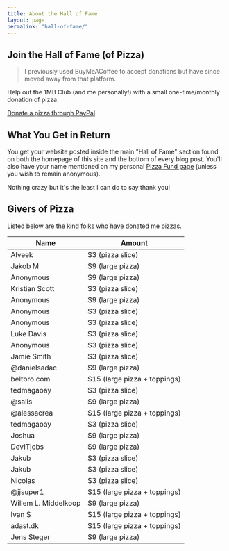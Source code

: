 ```yaml
---
title: About the Hall of Fame
layout: page
permalink: "hall-of-fame/"
---
```


## Join the Hall of Fame (of Pizza)

> I previously used BuyMeACoffee to accept donations but have since moved away from that platform.

Help out the 1MB Club (and me personally!) with a small one-time/monthly donation of pizza.

[Donate a pizza through PayPal](https://www.paypal.com/donate/?hosted_button_id=5A32GB38TPRBG)

## What You Get in Return

You get your website posted inside the main "Hall of Fame" section found on both the homepage of this site and the bottom of every blog post. You'll also have your name mentioned on my personal [Pizza Fund page](https://bt.ht/pizza) (unless you wish to remain anonymous). 

Nothing crazy but it's the least I can do to say thank you!

## Givers of Pizza

Listed below are the kind folks who have donated me pizzas.

|Name|Amount|
|----|------|
|Alveek|$3 (pizza slice)|
|Jakob M|$9 (large pizza)|
|Anonymous|$9 (large pizza)|
|Kristian Scott|$3 (pizza slice)|
|Anonymous|$9 (large pizza)|
|Anonymous|$3 (pizza slice)|
|Anonymous|$3 (pizza slice)|
|Luke Davis|$3 (pizza slice)|
|Anonymous|$3 (pizza slice)|
|Jamie Smith|$3 (pizza slice)|
|@danielsadac|$9 (large pizza)|
|beltbro.com|$15 (large pizza + toppings)|
|tedmagaoay|$3 (pizza slice)|
|@salis|$9 (large pizza)|
|@alessacrea|$15 (large pizza + toppings)|
|tedmagaoay|$3 (pizza slice)|
|Joshua|$9 (large pizza)|
|DevITjobs|$9 (large pizza)|
|Jakub|$3 (pizza slice)|
|Jakub|$3 (pizza slice)|
|Nicolas|$3 (pizza slice)|
|@jjsuper1|$15 (large pizza + toppings)|
|Willem L. Middelkoop|$9 (large pizza)|
|Ivan S|$15 (large pizza + toppings)|
|adast.dk|$15 (large pizza + toppings)|
|Jens Steger|$9 (large pizza)|


